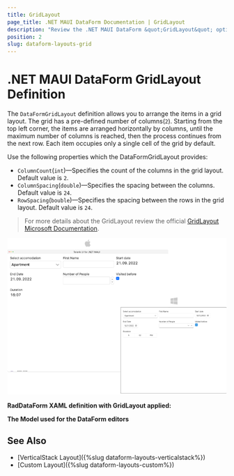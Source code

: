 ```yaml
---
title: GridLayout
page_title: .NET MAUI DataForm Documentation | GridLayout
description: "Review the .NET MAUI DataForm &quot;GridLayout&quot; option."
position: 2
slug: dataform-layouts-grid
---
```


# .NET MAUI DataForm GridLayout Definition

The `DataFormGridLayout` definition allows you to arrange the items in a grid layout. The grid has a pre-defined number of columns(`2`). Starting from the top left corner, the items are arranged horizontally by columns, until the maximum number of columns is reached, then the process continues from the next row. Each item occupies only a single cell of the grid by default.

Use the following properties which the DataFormGridLayout provides: 

* `ColumnCount`(`int`)&mdash;Specifies the count of the columns in the grid layout. Default value is `2`.
* `ColumnSpacing`(`double`)&mdash;Specifies the spacing between the columns. Default value is `24`.
* `RowSpacing`(`bouble`)&mdash;Specifies the spacing between the rows in the grid layout. Default value is `24`.

> For more details about the GridLayout review the official [GridLayout Microsoft Documentation](https://docs.microsoft.com/en-us/dotnet/maui/user-interface/layouts/grid).

![DataForm Grid Layout Definition](../images/dataform-grid-layout-desktop.png)

**RadDataForm XAML definition with GridLayout applied:**

<snippet id='dataform-layouts-grid'/>

**The Model used for the DataForm editors**

<snippet id='dataform-editors-model'/>

## See Also

- [VerticalStack Layout]({%slug dataform-layouts-verticalstack%})
- [Custom Layout]({%slug dataform-layouts-custom%})